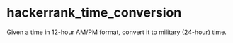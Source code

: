 # hackerrank_time_conversion
Given a time in  12-hour AM/PM format, convert it to military (24-hour) time. 
